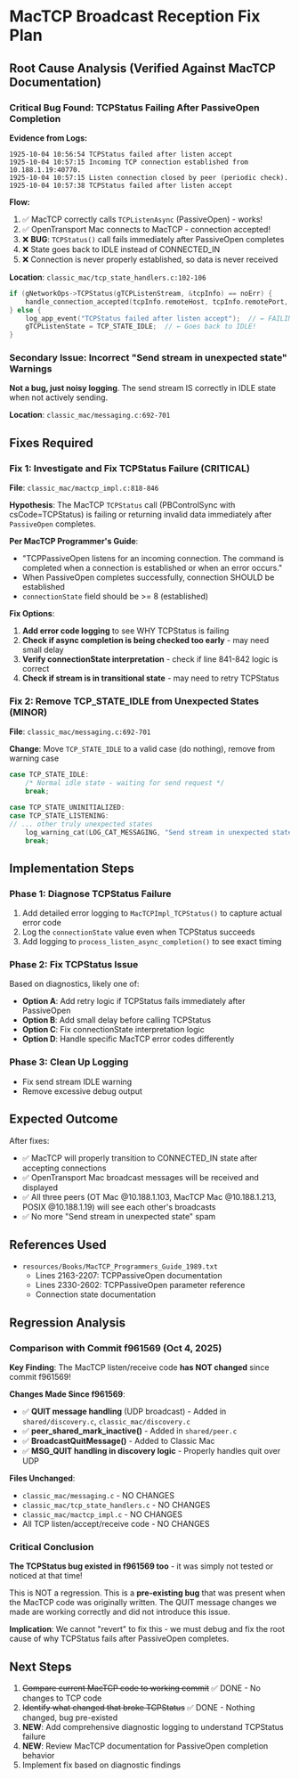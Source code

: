 # MacTCP Broadcast Reception Fix Plan

## Root Cause Analysis (Verified Against MacTCP Documentation)

### Critical Bug Found: TCPStatus Failing After PassiveOpen Completion

**Evidence from Logs:**
```
1925-10-04 10:56:54 TCPStatus failed after listen accept
1925-10-04 10:57:15 Incoming TCP connection established from 10.188.1.19:40770.
1925-10-04 10:57:15 Listen connection closed by peer (periodic check).
1925-10-04 10:57:38 TCPStatus failed after listen accept
```

**Flow:**
1. ✅ MacTCP correctly calls `TCPListenAsync` (PassiveOpen) - works!
2. ✅ OpenTransport Mac connects to MacTCP - connection accepted!
3. ❌ **BUG**: `TCPStatus()` call fails immediately after PassiveOpen completes
4. ❌ State goes back to IDLE instead of CONNECTED_IN
5. ❌ Connection is never properly established, so data is never received

**Location**: `classic_mac/tcp_state_handlers.c:102-106`

```c
if (gNetworkOps->TCPStatus(gTCPListenStream, &tcpInfo) == noErr) {
    handle_connection_accepted(tcpInfo.remoteHost, tcpInfo.remotePort, giveTime);
} else {
    log_app_event("TCPStatus failed after listen accept");  // ← FAILING HERE
    gTCPListenState = TCP_STATE_IDLE;  // ← Goes back to IDLE!
}
```

### Secondary Issue: Incorrect "Send stream in unexpected state" Warnings

**Not a bug, just noisy logging**. The send stream IS correctly in IDLE state when not actively sending.

**Location**: `classic_mac/messaging.c:692-701`

## Fixes Required

### Fix 1: Investigate and Fix TCPStatus Failure (CRITICAL)

**File**: `classic_mac/mactcp_impl.c:818-846`

**Hypothesis**: The MacTCP `TCPStatus` call (PBControlSync with csCode=TCPStatus) is failing or returning invalid data immediately after `PassiveOpen` completes.

**Per MacTCP Programmer's Guide**:
- "TCPPassiveOpen listens for an incoming connection. The command is completed when a connection is established or when an error occurs."
- When PassiveOpen completes successfully, connection SHOULD be established
- `connectionState` field should be >= 8 (established)

**Fix Options**:
1. **Add error code logging** to see WHY TCPStatus is failing
2. **Check if async completion is being checked too early** - may need small delay
3. **Verify connectionState interpretation** - check if line 841-842 logic is correct
4. **Check if stream is in transitional state** - may need to retry TCPStatus

### Fix 2: Remove TCP_STATE_IDLE from Unexpected States (MINOR)

**File**: `classic_mac/messaging.c:692-701`

**Change**: Move `TCP_STATE_IDLE` to a valid case (do nothing), remove from warning case

```c
case TCP_STATE_IDLE:
    /* Normal idle state - waiting for send request */
    break;

case TCP_STATE_UNINITIALIZED:
case TCP_STATE_LISTENING:
// ... other truly unexpected states
    log_warning_cat(LOG_CAT_MESSAGING, "Send stream in unexpected state: %d", gTCPSendState);
    break;
```

## Implementation Steps

### Phase 1: Diagnose TCPStatus Failure
1. Add detailed error logging to `MacTCPImpl_TCPStatus()` to capture actual error code
2. Log the `connectionState` value even when TCPStatus succeeds
3. Add logging to `process_listen_async_completion()` to see exact timing

### Phase 2: Fix TCPStatus Issue
Based on diagnostics, likely one of:
- **Option A**: Add retry logic if TCPStatus fails immediately after PassiveOpen
- **Option B**: Add small delay before calling TCPStatus
- **Option C**: Fix connectionState interpretation logic
- **Option D**: Handle specific MacTCP error codes differently

### Phase 3: Clean Up Logging
- Fix send stream IDLE warning
- Remove excessive debug output

## Expected Outcome

After fixes:
- ✅ MacTCP will properly transition to CONNECTED_IN state after accepting connections
- ✅ OpenTransport Mac broadcast messages will be received and displayed
- ✅ All three peers (OT Mac @10.188.1.103, MacTCP Mac @10.188.1.213, POSIX @10.188.1.19) will see each other's broadcasts
- ✅ No more "Send stream in unexpected state" spam

## References Used

- `resources/Books/MacTCP_Programmers_Guide_1989.txt`
  - Lines 2163-2207: TCPPassiveOpen documentation
  - Lines 2330-2602: TCPPassiveOpen parameter reference
  - Connection state documentation

## Regression Analysis

### Comparison with Commit f961569 (Oct 4, 2025)

**Key Finding**: The MacTCP listen/receive code **has NOT changed** since commit f961569!

**Changes Made Since f961569**:
- ✅ **QUIT message handling** (UDP broadcast) - Added in `shared/discovery.c`, `classic_mac/discovery.c`
- ✅ **peer_shared_mark_inactive()** - Added in `shared/peer.c`
- ✅ **BroadcastQuitMessage()** - Added to Classic Mac
- ✅ **MSG_QUIT handling in discovery logic** - Properly handles quit over UDP

**Files Unchanged**:
- `classic_mac/messaging.c` - NO CHANGES
- `classic_mac/tcp_state_handlers.c` - NO CHANGES
- `classic_mac/mactcp_impl.c` - NO CHANGES
- All TCP listen/accept/receive code - NO CHANGES

### Critical Conclusion

**The TCPStatus bug existed in f961569 too** - it was simply not tested or noticed at that time!

This is NOT a regression. This is a **pre-existing bug** that was present when the MacTCP code was originally written. The QUIT message changes we made are working correctly and did not introduce this issue.

**Implication**: We cannot "revert" to fix this - we must debug and fix the root cause of why TCPStatus fails after PassiveOpen completes.

## Next Steps

1. ~~Compare current MacTCP code to working commit~~ ✅ DONE - No changes to TCP code
2. ~~Identify what changed that broke TCPStatus~~ ✅ DONE - Nothing changed, bug pre-existed
3. **NEW**: Add comprehensive diagnostic logging to understand TCPStatus failure
4. **NEW**: Review MacTCP documentation for PassiveOpen completion behavior
5. Implement fix based on diagnostic findings
